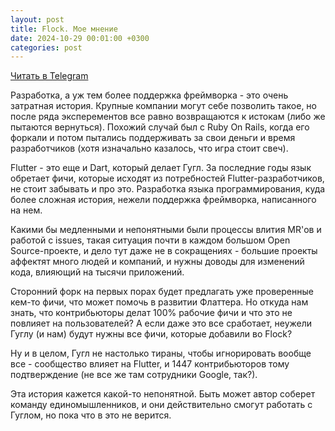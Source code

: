 ```yaml
---
layout: post
title: Flock. Мое мнение
date: 2024-10-29 00:01:00 +0300
categories: post
---
```


[Читать в Telegram](https://t.me/fluttermiddlepodcast/349)

Разработка, а уж тем более поддержка фреймворка - это очень затратная история. Крупные компании могут себе позволить
такое, но после ряда эксперементов все равно возвращаются к истокам (либо же пытаются вернуться). Похожий случай был с
Ruby On Rails, когда его форкали и потом пытались поддерживать за свои деньги и время разработчиков (хотя изначально
казалось, что игра стоит свеч).

Flutter - это еще и Dart, который делает Гугл. За последние годы язык обретает фичи, которые исходят из потребностей
Flutter-разработчиков, не стоит забывать и про это. Разработка языка программирования, куда более сложная история,
нежели поддержка фреймворка, написанного на нем.

Какими бы медленными и непонятными были процессы влития MR'ов и работой с issues, такая ситуация почти в каждом большом
Open Source-проекте, и дело тут даже не в сокращениях - большие проекты аффектят много людей и компаний, и нужны доводы
для изменений кода, влияющий на тысячи приложений.

Сторонний форк на первых порах будет предлагать уже проверенные кем-то фичи, что может помочь в развитии Флаттера. Но
откуда нам знать, что контрибьюторы делат 100% рабочие фичи и что это не повлияет на пользователей? А если даже это все
сработает, неужели Гуглу (и нам) будут нужны все фичи, которые добавили во Flock?

Ну и в целом, Гугл не настолько тираны, чтобы игнорировать вообще все - сообщество влияет на Flutter, и 1447
контрибьюторов тому подтверждение (не все же там сотрудники Google, так?).

Эта история кажется какой-то непонятной. Быть может автор соберет команду единомышленников, и они действительно смогут
работать с Гуглом, но пока что в это не верится.
